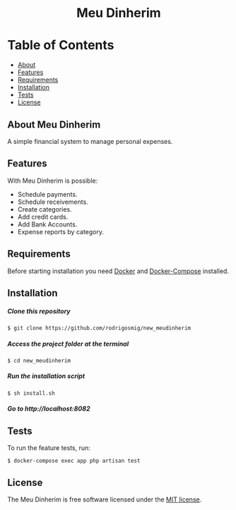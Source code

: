<h1 align="center">Meu Dinherim</h1>

Table of Contents
=================
<!--ts-->
   * [About](#About)
   * [Features](#Features)
   * [Requirements](#requirements)
   * [Installation](#installation)
   * [Tests](#Tests)
   * [License](#License)
<!--te-->

## About Meu Dinherim <a name="About"></a>

A simple financial system to manage personal expenses.

## Features <a name="Features"></a>

With Meu Dinherim is possible:

- Schedule payments.
- Schedule receivements.
- Create categories.
- Add credit cards.
- Add Bank Accounts.
- Expense reports by category.

## Requirements

Before starting installation you need [Docker](https://docs.docker.com/engine/install/) and [Docker-Compose](https://docs.docker.com/compose/install/) installed.

## Installation <a name="installation"></a>
##### Clone this repository 
```shell
$ git clone https://github.com/rodrigosmig/new_meudinherim
```

##### Access the project folder at the terminal
```shell
$ cd new_meudinherim
```

##### Run the installation script 
```shell
$ sh install.sh
```
##### Go to http://localhost:8082

## Tests <a name="Tests"></a>
To run the feature tests, run: 
```shell
$ docker-compose exec app php artisan test
```
## License <a name="License"></a>

The Meu Dinherim  is free software licensed under the [MIT license](https://opensource.org/licenses/MIT).
